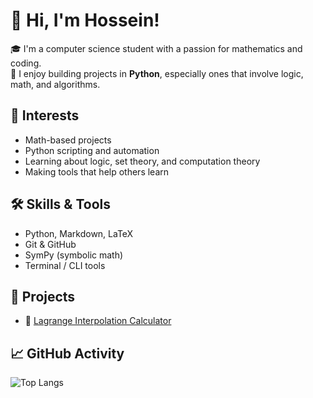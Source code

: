 # 👋 Hi, I'm Hossein!

🎓 I'm a computer science student with a passion for mathematics and coding.  
🐍 I enjoy building projects in **Python**, especially ones that involve logic, math, and algorithms.

## 🧠 Interests
- Math-based projects
- Python scripting and automation
- Learning about logic, set theory, and computation theory
- Making tools that help others learn

## 🛠️ Skills & Tools
- Python, Markdown, LaTeX
- Git & GitHub
- SymPy (symbolic math)
- Terminal / CLI tools

## 🚀 Projects
- 🔢 [Lagrange Interpolation Calculator](https://github.com/hossein-sartipi/Lagrange-Interpolation)

## 📈 GitHub Activity
![Top Langs](https://github-readme-stats.vercel.app/api/top-langs/?username=hossein-sartipi&layout=compact&theme=radical)
